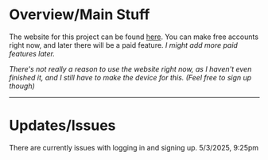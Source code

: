 # Overview/Main Stuff
The website for this project can be found [here](https://ai-audio-hub.web.app/ "AI Audio Hub Signup/Log in Page").
You can make free accounts right now, and later there will be a paid feature. *I might add more paid features later.*

*There's not really a reason to use the website right now, as I haven't even finished it, and I still have to make the device for this. (Feel free to sign up though)*

------------------------------

# Updates/Issues
There are currently issues with logging in and signing up.
    5/3/2025, 9:25pm
